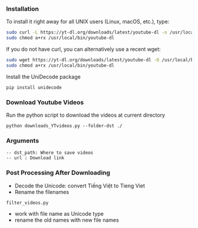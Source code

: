 ### Installation
To install it right away for all UNIX users (Linux, macOS, etc.), type:
```bash
sudo curl -L https://yt-dl.org/downloads/latest/youtube-dl -o /usr/local/bin/youtube-dl
sudo chmod a+rx /usr/local/bin/youtube-dl
```

If you do not have curl, you can alternatively use a recent wget:

```bash
sudo wget https://yt-dl.org/downloads/latest/youtube-dl -O /usr/local/bin/youtube-dl
sudo chmod a+rx /usr/local/bin/youtube-dl
```
Install the UniDecode package
```
pip install unidecode
```
### Download Youtube Videos

Run the python script to download the videos at current directory

```
python downloads_YTvideos.py --folder-dst ./ 
```

### Arguments
```
-- dst_path: Where to save videos
-- url : Download link
```

### Post Processing After Downloading
* Decode the Unicode: convert Tiếng Việt to Tieng Viet
* Rename the filenames 

`filter_videos.py`

* work with file name as Unicode type
* rename the old names with new file names
